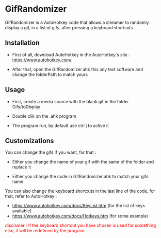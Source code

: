 # GifRandomizer

GifRandomizer is a AutoHotkey code that allows a streamer to randomly display a gif, in a list of gifs, after pressing a keyboard shortcuts.

## Installation

- First of all, download AutoHotkey in the AutoHotkey's site : https://www.autohotkey.com/

- After that, open the GifRandomizer.ahk this any text software and change the folderPath to match yours

## Usage

- First, create a media source with the blank.gif in the folder Gifs/toDisplay

- Double clik on the .ahk program

- The program run, by default use ctrl j to active it

## Customizations

You can change the gifs if you want, for that :

- Either you change the name of your gif with the same of the folder and replace it

- Either you change the code in GifRandomizer.ahk to match your gifs name

You can also change the keyboard shortcuts in the last line of the code, for that, refer to AutoHotkey :

- https://www.autohotkey.com/docs/KeyList.htm (for the list of keys available)
- https://www.autohotkey.com/docs/Hotkeys.htm (for some example)

<span style="color:red"> disclamer : If the keyboard shortcut you have chosen is used for something else, it will be redefined by the program</span>
